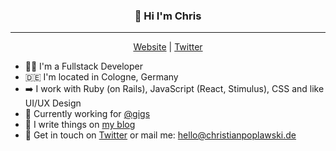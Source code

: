### <p align="center">👋 Hi I'm Chris</p>
----
<p align="center"><a href="https://chrisjarling.com">Website</a> | <a href="https://twitter.com/chrisjarling">Twitter</a></p>

* 👨‍💻 I'm a Fullstack Developer
* 🇩🇪 I'm located in Cologne, Germany
* ➡️ I work with Ruby (on Rails), JavaScript (React, Stimulus), CSS and like UI/UX Design
* 💼 Currently working for [@gigs](https://github.com/gigs)
* 📝 I write things on [my blog](https://chrisjarling.com)
* 💬 Get in touch on [Twitter](https://twitter.com/chrisjarling) or mail me: hello@christianpoplawski.de


<!--🇩🇪
**Plsr/Plsr** is a ✨ _special_ ✨ repository because its `README.md` (this file) appears on your GitHub profile.

Here are some ideas to get you started:

- 🔭 I’m currently working on ...
- 🌱 I’m currently learning ...
- 👯 I’m looking to collaborate on ...
- 🤔 I’m looking for help with ...
- 💬 Ask me about ...
- 📫 How to reach me: ...
- 😄 Pronouns: ...
- ⚡ Fun fact: ...
-->
